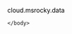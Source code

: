 
<html>
    <head>
        <meta charset="utf-8">
        <title>New webpage</title>
    </head>
    <body>
<p>cloud.msrocky.data</p> <a href="https://github.com/cloud-msrocky/cloud-msrocky.github.io"></a>

<style>
a {
color:black
text-decoration:none;
}

p {
color:black
}
</style>


    </body>
</html>
